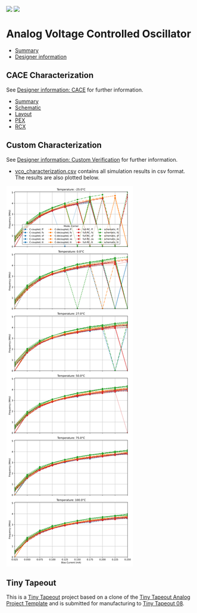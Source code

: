 ![](../../workflows/gds/badge.svg) ![](../../workflows/docs/badge.svg)

# Analog Voltage Controlled Oscillator

* [Summary](./docs/info.md)
* [Designer information](./DEVINFO.md)

## CACE Characterization

See [Designer information: CACE](./DEVINFO.md#cace) for further information.

* [Summary](docs/vco.md)
* [Schematic](docs/vco_schematic.md)
* [Layout](docs/vco_layout.md)
* [PEX](docs/vco_pex.md)
* [RCX](docs/vco_rcx.md)
 
 ## Custom Characterization

See [Designer information: Custom Verification](./DEVINFO.md#custom-verification) for further information.

* [vco_characterization.csv](./xschem-pex/vco_characterization.csv) contains all simulation results in csv format. The results are also plotted below.

![](./xschem-pex/vco_characterization.svg)

## Tiny Tapeout

This is a [Tiny Tapeout](https://tinytapeout.com) project based on a clone of the [Tiny Tapeout Analog Project Template](https://github.com/TinyTapeout/tt08-analog-template) and is submitted for manufacturing to [Tiny Tapeout 08](https://tinytapeout.com/runs/tt08/).
